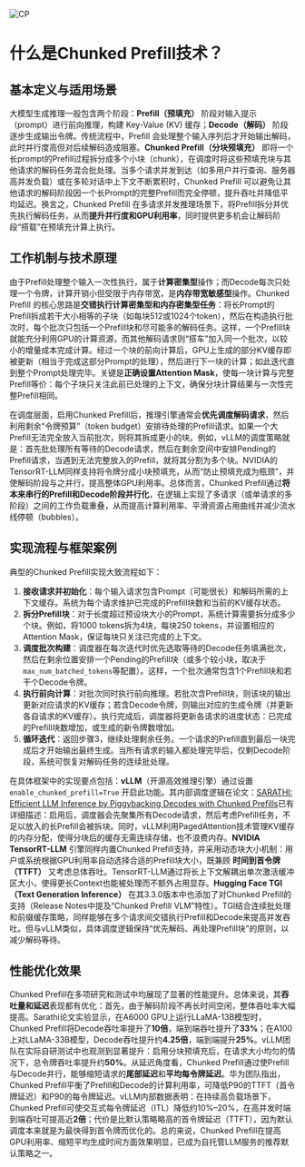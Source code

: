 ![CP](BigModel/CP/CP.png)
# 什么是Chunked Prefill技术？

## 基本定义与适用场景

 大模型生成推理一般包含两个阶段：**Prefill（预填充）** 阶段对输入提示（prompt）进行前向推理，构建 Key-Value (KV) 缓存；**Decode（解码）** 阶段逐步生成输出令牌。传统流程中，Prefill 会处理整个输入序列后才开始输出解码，此时并行度高但对后续解码造成阻塞。**Chunked Prefill（分块预填充）** 即将一个长prompt的Prefill过程拆分成多个小块（chunk），在调度时将这些预填充块与其他请求的解码任务混合批处理。当多个请求并发到达（如多用户并行查询、服务器高并发负载）或在多轮对话中上下文不断累积时，Chunked Prefill 可以避免让其他请求的解码阶段因一个长Prompt的完整Prefill而完全停顿，提升吞吐并降低平均延迟。换言之，Chunked Prefill 在多请求并发推理场景下，将Prefill拆分并优先执行解码任务，从而**提升并行度和GPU利用率**，同时提供更多机会让解码阶段“搭载”在预填充计算上执行。

## 工作机制与技术原理

由于Prefill处理整个输入一次性执行，属于**计算密集型**操作；而Decode每次只处理一个令牌，计算开销小但受限于内存带宽，是**内存带宽敏感型**操作。Chunked Prefill 的核心思路是**交错执行计算密集型和内存密集型任务**：将长Prompt的Prefill拆成若干大小相等的子块（如每块512或1024个token），然后在构造执行批次时，每个批次只包括一个Prefill块和尽可能多的解码任务。这样，一个Prefill块就能充分利用GPU的计算资源，而其他解码请求则“搭车”加入同一个批次，以较小的增量成本完成计算。经过一个块的前向计算后，GPU上生成的部分KV缓存即被更新（相当于完成这部分Prompt的处理），然后进行下一块的计算；如此迭代直到整个Prompt处理完毕。关键是**正确设置Attention Mask**，使每一块计算与完整Prefill等价：每个子块只关注此前已处理的上下文，确保分块计算结果与一次性完整Prefill相同。

在调度层面，启用Chunked Prefill后，推理引擎通常会**优先调度解码请求**，然后利用剩余“令牌预算”（token budget）安排待处理的Prefill请求。如果一个大Prefill无法完全放入当前批次，则将其拆成更小的块。例如，vLLM的调度策略就是：首先批处理所有等待的Decode请求，然后在剩余空间中安排Pending的Prefill请求，当遇到无法完整放入的Prefill，就将其分割为多个块。NVIDIA的TensorRT-LLM同样支持将令牌分成小块预填充，从而“防止预填充成为瓶颈”，并使解码阶段与之并行，提高整体GPU利用率。总体而言，Chunked Prefill通过**将本来串行的Prefill和Decode阶段并行化**，在逻辑上实现了多请求（或单请求的多阶段）之间的工作负载重叠，从而提高计算利用率、平滑资源占用曲线并减少流水线停顿（bubbles）。

## 实现流程与框架案例

典型的Chunked Prefill实现大致流程如下：

1. **接收请求并初始化**：每个输入请求包含Prompt（可能很长）和解码所需的上下文缓存。系统为每个请求维护已完成的Prefill块数和当前的KV缓存状态。
2. **拆分Prefill块**：对于长度超过预设块大小的Prompt，系统计算需要拆分成多少个块。例如，将1000 tokens拆为4块，每块250 tokens，并设置相应的Attention Mask，保证每块只关注已完成的上下文。
3. **调度批次构建**：调度器在每次迭代时优先选取等待的Decode任务填满批次，然后在剩余位置安排一个Pending的Prefill块（或多个较小块，取决于`max_num_batched_tokens`等配置）。这样，一个批次通常包含1个Prefill块和若干个Decode令牌。
4. **执行前向计算**：对批次同时执行前向推理。若批次含Prefill块，则该块的输出更新对应请求的KV缓存；若含Decode令牌，则输出对应的生成令牌（并更新各自请求的KV缓存）。执行完成后，调度器将更新各请求的进度状态：已完成的Prefill块数增加，或生成的新令牌数增加。
5. **循环迭代**：返回步骤3，继续处理剩余任务。一个请求的Prefill直到最后一块完成后才开始输出最终生成。当所有请求的输入都处理完毕后，仅剩Decode阶段，系统可恢复对解码任务的连续批处理。

在具体框架中的实现要点包括：**vLLM**（开源高效推理引擎）通过设置 `enable_chunked_prefill=True` 开启此功能。其内部调度逻辑在论文：[SARATHI: Efficient LLM Inference by Piggybacking Decodes with Chunked Prefills](https://arxiv.org/pdf/2308.16369.pdf)已有详细描述：启用后，调度器会先聚集所有Decode请求，然后考虑Prefill任务，不足以放入的长Prefill会被拆块。同时，vLLM利用PagedAttention技术管理KV缓存的内存分配，使得分块后的缓存无需连续存储，也不浪费内存。**NVIDIA TensorRT-LLM** 引擎同样内置Chunked Prefill支持，并采用动态块大小机制：用户或系统根据GPU利用率自动选择合适的Prefill块大小，既兼顾 **时间到首令牌（TTFT）** 又考虑总体吞吐。TensorRT-LLM通过将长上下文解耦出单次激活缓冲区大小，使得更长Context也能被处理而不额外占用显存。**Hugging Face TGI（Text Generation Inference）** 在其3.3.0版本中也添加了对Chunked Prefill的支持（Release Notes中提及“Chunked Prefill VLM”特性）。TGI结合连续批处理和前缀缓存策略，同样能够在多个请求间交错执行Prefill和Decode来提高并发吞吐。但与vLLM类似，具体调度逻辑保持“优先解码、再处理Prefill块”的原则，以减少解码等待。

## 性能优化效果

Chunked Prefill在多项研究和测试中均展现了显著的性能提升。总体来说，其**吞吐量和延迟**表现都有优化：首先，由于解码阶段不再长时间空闲，整体吞吐率大幅提高。Sarathi论文实验显示，在A6000 GPU上运行LLaMA-13B模型时，Chunked Prefill将Decode吞吐率提升了**10倍**，端到端吞吐提升了**33%**；在A100上对LLaMA-33B模型，Decode吞吐提升约**4.25倍**，端到端提升**25%**。vLLM团队在实际自研测试中也观测到显著提升：启用分块预填充后，在请求大小均匀的情况下，总令牌吞吐率提升约**50%**。从延迟角度看，Chunked Prefill通过使Prefill与Decode并行，能够缩短请求的**尾部延迟**和**平均每令牌延迟**。华为团队指出，Chunked Prefill平衡了Prefill和Decode的计算利用率，可降低P90的TTFT（首令牌延迟）和P90的每令牌延迟。vLLM内部数据表明：在持续高负载场景下，Chunked Prefill可使交互式每令牌延迟（ITL）降低约10%–20%，在高并发时端到端吞吐可提高近**2倍**；代价是比默认策略略高的首令牌延迟（TTFT），因为默认调度本来就是为最快得到首令牌而优化的。总的来说，Chunked Prefill在提高GPU利用率、缩短平均生成时间方面效果明显，已成为自托管LLM服务的推荐默认策略之一。

